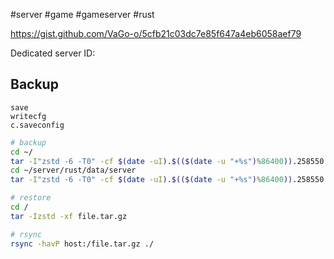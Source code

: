 #server #game #gameserver #rust

<https://gist.github.com/VaGo-o/5cfb21c03dc7e85f647a4eb6058aef79>

Dedicated server ID: 

## Backup
```rcon
save
writecfg
c.saveconfig
```

```bash
# backup
cd ~/
tar -I"zstd -6 -T0" -cf $(date -uI).$(($(date -u "+%s")%86400)).258550.full.tar.zst ./server
cd ~/server/rust/data/server
tar -I"zstd -6 -T0" -cf $(date -uI).$(($(date -u "+%s")%86400)).258550.only.rust.tar.zst ./rust

# restore
cd /
tar -Izstd -xf file.tar.gz

# rsync
rsync -havP host:/file.tar.gz ./
```
